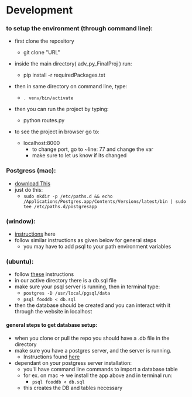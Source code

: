 # Development

### to setup the environment (through command line):
  - first clone the repository
    - git clone "URL"
  - inside the main directory( adv_py_FinalProj ) run:
    - pip install -r requiredPackages.txt
  - then in same directory on command line, type:
    - `. venv/bin/activate`
  - then you can run the project by typing:
    - python routes.py

  - to see the project in browser go to:
    - localhost:8000
      - to change port, go to ~line: 77 and change the var
      - make sure to let us know if its changed


### Postgress (mac):
  - [download This](https://postgresapp.com/documentation/all-versions.html)
  - just do this:
    - `sudo mkdir -p /etc/paths.d && echo /Applications/Postgres.app/Contents/Versions/latest/bin | sudo tee /etc/paths.d/postgresapp`

### (window):
  - [instructions](https://www.postgresql.org/download/windows/) here
  - follow similar instructions as given below for general steps
    - you may have to add psql to your path environment variables

### (ubuntu):
  - follow [these](https://www.postgresql.org/download/linux/ubuntu/) instructions
  - in our active directory there is a db.sql file
  - make sure your psql server is running, then in terminal type:
    - `postgres -D /usr/local/pgsql/data`
    - `psql fooddb < db.sql`
  - then the database should be created and you can interact with it through the website in localhost

#### general steps to get database setup:
  - when you clone or pull the repo you should have a <filename>.db file in the directory
  - make sure you have a postgres server, and the server is running.
    - Instructions found [here](https://www.postgresql.org/download/)
  - dependant on your postgress server installation:
    - you'll have command line commands to import a database table
    - for ex. on mac -> we install the app above and in terminal run:
      - `psql fooddb < db.sql`
    - this creates the DB and tables necessary
